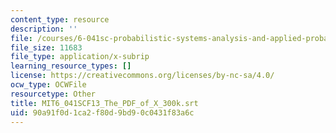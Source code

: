 ```yaml
---
content_type: resource
description: ''
file: /courses/6-041sc-probabilistic-systems-analysis-and-applied-probability-fall-2013/90a91f0d1ca2f80d9bd90c0431f83a6c_MIT6_041SCF13_The_PDF_of_X_300k.srt
file_size: 11683
file_type: application/x-subrip
learning_resource_types: []
license: https://creativecommons.org/licenses/by-nc-sa/4.0/
ocw_type: OCWFile
resourcetype: Other
title: MIT6_041SCF13_The_PDF_of_X_300k.srt
uid: 90a91f0d-1ca2-f80d-9bd9-0c0431f83a6c
---
```

